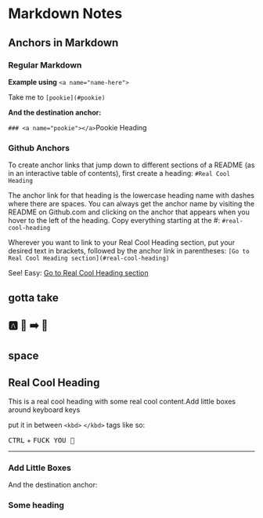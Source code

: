 # Markdown Notes

## Anchors in Markdown

### Regular Markdown

**Example using** `<a name="name-here">`  

Take me to `[pookie](#pookie)`

**And the destination anchor:**

`### <a name="pookie"></a>`Pookie Heading

### Github Anchors

To create anchor links that jump down to different sections of a README (as in an interactive table of contents), first create a heading:
`#Real Cool Heading`

The anchor link for that heading is the lowercase heading name with dashes where there are spaces. You can always get 
the anchor name by visiting the README on Github.com and clicking on the anchor that appears when you hover to the left
of the heading. Copy everything starting at the #:
`#real-cool-heading`

Wherever you want to link to your Real Cool Heading section, put your desired text in brackets, followed by the anchor link in parentheses:
`[Go to Real Cool Heading section](#real-cool-heading)`

See! Easy: [Go to Real Cool Heading section](#real-cool-heading)

## gotta  take 

## :a: :poop: :arrow_right: :toilet:    

## space



## Real Cool Heading

This is a real cool heading with some real cool content.Add little boxes around keyboard keys

put it in between `<kbd>` `</kbd>` tags like so:

<kbd>CTRL</kbd> + <kbd>FUCK YOU :middle_finger:</kbd> 

---

### <a name="add-little-boxes"> </a> Add Little  Boxes




And the destination anchor:

### <a name="pookie"></a>Some heading
